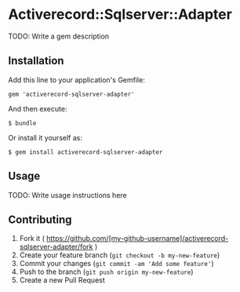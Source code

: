 # Activerecord::Sqlserver::Adapter

TODO: Write a gem description

## Installation

Add this line to your application's Gemfile:

    gem 'activerecord-sqlserver-adapter'

And then execute:

    $ bundle

Or install it yourself as:

    $ gem install activerecord-sqlserver-adapter

## Usage

TODO: Write usage instructions here

## Contributing

1. Fork it ( https://github.com/[my-github-username]/activerecord-sqlserver-adapter/fork )
2. Create your feature branch (`git checkout -b my-new-feature`)
3. Commit your changes (`git commit -am 'Add some feature'`)
4. Push to the branch (`git push origin my-new-feature`)
5. Create a new Pull Request
